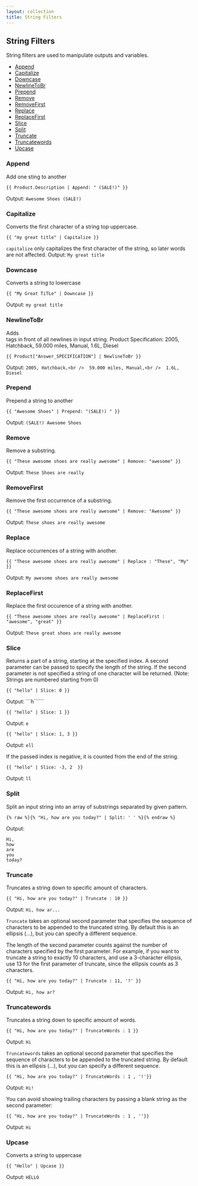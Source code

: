 ```yaml
---
layout: collection
title: String Filters
---
```


## String Filters
String filters are used to manipulate outputs and variables.

* [Append](#append)
* [Capitalize](#capitalize)
* [Downcase](#downcase) 
* [NewlineToBr](#newlinetobr) 
* [Prepend](#prepend) 
* [Remove](#remove) 
* [RemoveFirst](#removefirst) 
* [Replace](#replace) 
* [ReplaceFirst](#replacefirst) 
* [Slice](#slice)
* [Split](#split)
* [Truncate](#truncate)
* [Truncatewords](#truncatewords)
* [Upcase](#upcase)

<a name="append"></a>
### Append 
Add one sting to another
```
{{ Product.Description | Append: " (SALE!)" }}
```
Output: ```Awesome Shoes (SALE!)```

<a name="capitalize"></a>
### Capitalize 
Converts the first character of a string top uppercase.
```
{{ "my great title" | Capitalize }}
```
```capitalize``` only capitalizes the first character of the string, so later words are not affected. Output: ```My great title```

<a name="downcase"></a>
### Downcase 
Converts a string to lowercase
```
{{ "My Great TiTLe" | Downcase }}
```
Output: ```my great title```

<a name="newlinetobr"></a>
### NewlineToBr 
Adds <br /> tags in front of all newlines in input string.
Product Specification: 
2005, Hatchback, 
59.000 miles, 
Manual, 1.6L, Diesel
```
{{ Product["Answer_SPECIFICATION"] | NewlineToBr }}
```
Output: ```2005, Hatchback,<br />  59.000 miles, Manual,<br />  1.6L, Diesel```

<a name="prepend"></a>
### Prepend 
Prepend a string to another
```
{{ "Awesome Shoes" | Prepend: "(SALE!) " }}
```
Output: ```(SALE!) Awesome Shoes```

<a name="remove"></a>
### Remove 
Remove a substring.
```
{{ "These awesome shoes are really awesome" | Remove: "awesome" }}
```
Output: ```These Shoes are really```

<a name="removefirst"></a>
### RemoveFirst 
Remove the first occurrence of a substring.
```
{{ "These awesome shoes are really awesome" | Remove: "Awesome" }}
```
Output: ```These shoes are really awesome```

<a name="replace"></a>
### Replace 
Replace occurrences of a string with another.
```
{{ "These awesome shoes are really awesome" | Replace : "These", "My" }}
```
Output: ```My awesome shoes are really awesome```

<a name="replacefirst"></a>
### ReplaceFirst 
Replace the first occurence of a string with another.
```
{{ "These awesome shoes are really awesome" | ReplaceFirst : "awesome", "great" }}
```
Output: ```These great shoes are really awesome```

<a name="slice"></a>
### Slice 
Returns a part of a string, starting at the specified index.  A second parameter can be passed to specify the length of the string. If the second parameter is not specified a string of one character will be returned.  (Note: Strings are numbered starting from 0)
```
{{ "hello" | Slice: 0 }}
```
Output: ```h``````
```
{{ "hello" | Slice: 1 }}
```
Output: ```e```
```
{{ "hello" | Slice: 1, 3 }}
```
Output: ```ell```

If the passed index is negative, it is counted from the end of the string.
```
{{ "hello" | Slice: -3, 2  }}
```
Output: ```ll```

<a name="split"></a>
### Split 
Split an input string into an array of substrings separated by given pattern. 
```
{% raw %}{% "Hi, how are you today?" | Split: ' ' %}{% endraw %}
```
Output:
```
Hi,
how
are
you
today?
```

<a name="truncate"></a>
### Truncate 
Truncates a string down to specific amount of characters.
```
{{ "Hi, how are you today?" | Truncate : 10 }}
```
Output: ```Hi, how ar...```

```Truncate``` takes an optional second parameter that specifies the sequence of characters to be appended to the truncated string. By default this is an ellipsis (...), but you can specify a different sequence.

The length of the second parameter counts against the number of characters specified by the first parameter. For example, if you want to truncate a string to exactly 10 characters, and use a 3-character ellipsis, use 13 for the first parameter of truncate, since the ellipsis counts as 3 characters.

```
{{ "Hi, how are you today?" | Truncate : 11, '?' }}
```
Output: ```Hi, how ar?```

<a name="truncatewords"></a>
### Truncatewords 
Truncates a string down to specific amount of words.
```
{{ "Hi, how are you today?" | TruncateWords : 1 }}
```
Output: ```Hi```

```Truncatewords``` takes an optional second parameter that specifies the sequence of characters to be appended to the truncated string. By default this is an ellipsis (…), but you can specify a different sequence.

```
{{ "Hi, how are you today?" | TruncateWords : 1 , '!'}}
```
Output: ```Hi!```

You can avoid showing trailing characters by passing a blank string as the second parameter:
```
{{ "Hi, how are you today?" | TruncateWords : 1 , ''}}
```
Output: ```Hi```

<a name="upcase"></a>
### Upcase 
Converts a string to uppercase
```
{{ "Hello" | Upcase }}
```
Output: ```HELLO```